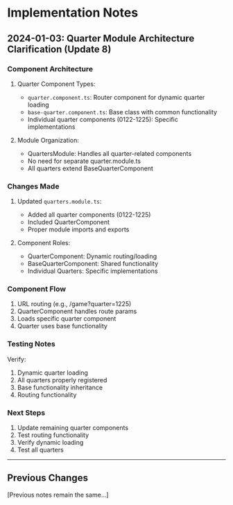 # Implementation Notes

## 2024-01-03: Quarter Module Architecture Clarification (Update 8)

### Component Architecture
1. Quarter Component Types:
   - `quarter.component.ts`: Router component for dynamic quarter loading
   - `base-quarter.component.ts`: Base class with common functionality
   - Individual quarter components (0122-1225): Specific implementations

2. Module Organization:
   - QuartersModule: Handles all quarter-related components
   - No need for separate quarter.module.ts
   - All quarters extend BaseQuarterComponent

### Changes Made
1. Updated `quarters.module.ts`:
   - Added all quarter components (0122-1225)
   - Included QuarterComponent
   - Proper module imports and exports

2. Component Roles:
   - QuarterComponent: Dynamic routing/loading
   - BaseQuarterComponent: Shared functionality
   - Individual Quarters: Specific implementations

### Component Flow
1. URL routing (e.g., /game?quarter=1225)
2. QuarterComponent handles route params
3. Loads specific quarter component
4. Quarter uses base functionality

### Testing Notes
Verify:
1. Dynamic quarter loading
2. All quarters properly registered
3. Base functionality inheritance
4. Routing functionality

### Next Steps
1. Update remaining quarter components
2. Test routing functionality
3. Verify dynamic loading
4. Test all quarters

---

## Previous Changes
[Previous notes remain the same...]
